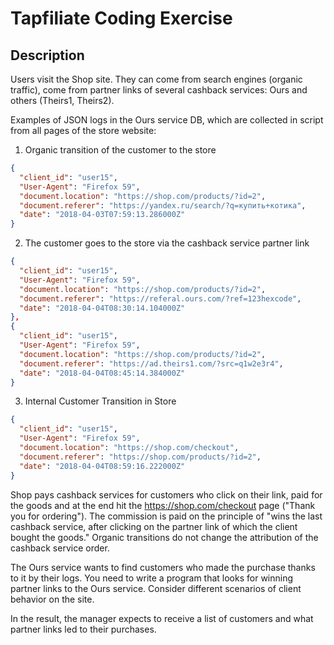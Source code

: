 # Tapfiliate Coding Exercise

## Description
Users visit the Shop site. They can come from search engines (organic traffic), come from partner links of several cashback services: Ours and others (Theirs1, Theirs2).

Examples of JSON logs in the Ours service DB, which are collected in script from all pages of the store website:

1) Organic transition of the customer to the store
```json
{
  "client_id": "user15",
  "User-Agent": "Firefox 59",
  "document.location": "https://shop.com/products/?id=2",
  "document.referer": "https://yandex.ru/search/?q=купить+котика",
  "date": "2018-04-03T07:59:13.286000Z"
}
```
2) The customer goes to the store via the cashback service partner link
```json
{
  "client_id": "user15",
  "User-Agent": "Firefox 59",
  "document.location": "https://shop.com/products/?id=2",
  "document.referer": "https://referal.ours.com/?ref=123hexcode",
  "date": "2018-04-04T08:30:14.104000Z"
},
{
  "client_id": "user15",
  "User-Agent": "Firefox 59",
  "document.location": "https://shop.com/products/?id=2",
  "document.referer": "https://ad.theirs1.com/?src=q1w2e3r4",
  "date": "2018-04-04T08:45:14.384000Z"
}
```

3) Internal Customer Transition in Store
```json
{
  "client_id": "user15",
  "User-Agent": "Firefox 59",
  "document.location": "https://shop.com/checkout",
  "document.referer": "https://shop.com/products/?id=2",
  "date": "2018-04-04T08:59:16.222000Z"
}
```

Shop pays cashback services for customers who click on their link, paid for the goods and at the end hit the https://shop.com/checkout page ("Thank you for ordering"). The commission is paid on the principle of "wins the last cashback service, after clicking on the partner link of which the client bought the goods." Organic transitions do not change the attribution of the cashback service order.

The Ours service wants to find customers who made the purchase thanks to it by their logs. You need to write a program that looks for winning partner links to the Ours service. Consider different scenarios of client behavior on the site.

In the result, the manager expects to receive a list of customers and what partner links led to their purchases.
